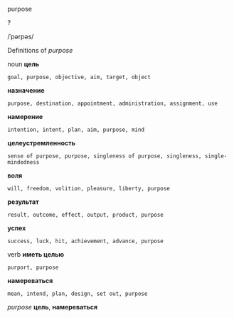 purpose

?

/ˈpərpəs/

Definitions of _purpose_

noun
**цель**

    goal, purpose, objective, aim, target, object
**назначение**

    purpose, destination, appointment, administration, assignment, use
**намерение**

    intention, intent, plan, aim, purpose, mind
**целеустремленность**

    sense of purpose, purpose, singleness of purpose, singleness, single-mindedness
**воля**

    will, freedom, volition, pleasure, liberty, purpose
**результат**

    result, outcome, effect, output, product, purpose
**успех**

    success, luck, hit, achievement, advance, purpose

verb
**иметь целью**

    purport, purpose
**намереваться**

    mean, intend, plan, design, set out, purpose

_purpose_
**цель**, **намереваться**
